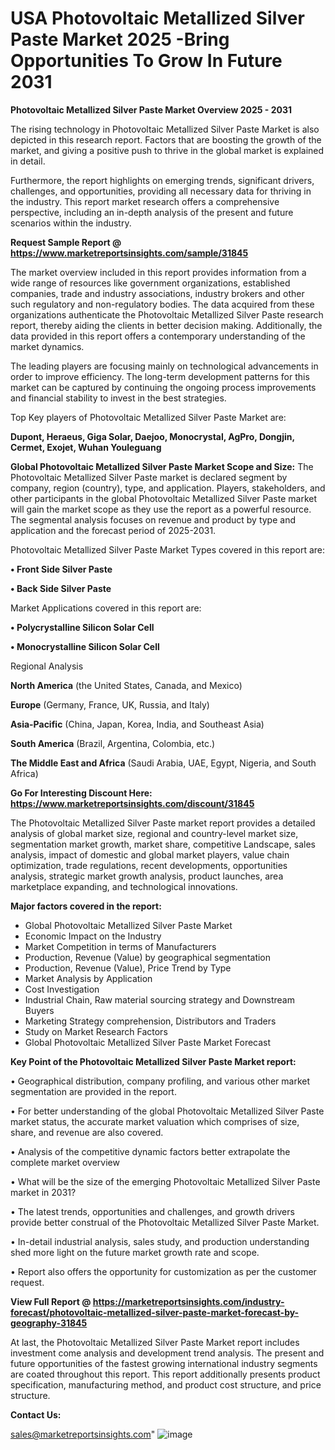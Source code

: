  # USA Photovoltaic Metallized Silver Paste Market 2025 -Bring Opportunities To Grow In Future 2031

<Strong> Photovoltaic Metallized Silver Paste Market Overview 2025 - 2031</strong>

The rising technology in Photovoltaic Metallized Silver Paste Market is also depicted in this research report. Factors that are boosting the growth of the market, and giving a positive push to thrive in the global market is explained in detail.

Furthermore, the report highlights on emerging trends, significant drivers, challenges, and opportunities, providing all necessary data for thriving in the industry. This report market research offers a comprehensive perspective, including an in-depth analysis of the present and future scenarios within the industry.

<strong>Request Sample Report @ <a href=https://www.marketreportsinsights.com/sample/31845>https://www.marketreportsinsights.com/sample/31845</a></strong>

The market overview included in this report provides information from a wide range of resources like government organizations, established companies, trade and industry associations, industry brokers and other such regulatory and non-regulatory bodies. The data acquired from these organizations authenticate the Photovoltaic Metallized Silver Paste research report, thereby aiding the clients in better decision making. Additionally, the data provided in this report offers a contemporary understanding of the market dynamics.

The leading players are focusing mainly on technological advancements in order to improve efficiency. The long-term development patterns for this market can be captured by continuing the ongoing process improvements and financial stability to invest in the best strategies.

Top Key players of Photovoltaic Metallized Silver Paste Market are:

<strong>Dupont, Heraeus, Giga Solar, Daejoo, Monocrystal, AgPro, Dongjin, Cermet, Exojet, Wuhan Youleguang</strong>

<strong><b>Global Photovoltaic Metallized Silver Paste Market Scope and Size:</b></strong>
The Photovoltaic Metallized Silver Paste market is declared segment by company, region (country), type, and application. Players, stakeholders, and other participants in the global Photovoltaic Metallized Silver Paste market will gain the market scope as they use the report as a powerful resource. The segmental analysis focuses on revenue and product by type and application and the forecast period of 2025-2031.

Photovoltaic Metallized Silver Paste Market Types covered in this report are:

<strong>• Front Side Silver Paste

• Back Side Silver Paste</strong>

Market Applications covered in this report are:

<strong>• Polycrystalline Silicon Solar Cell

• Monocrystalline Silicon Solar Cell</strong> 

Regional Analysis

<strong>North America</strong> (the United States, Canada, and Mexico)

<strong>Europe</strong> (Germany, France, UK, Russia, and Italy)

<strong>Asia-Pacific</strong> (China, Japan, Korea, India, and Southeast Asia)

<strong>South America</strong> (Brazil, Argentina, Colombia, etc.)

<strong>The Middle East and Africa</strong> (Saudi Arabia, UAE, Egypt, Nigeria, and South Africa)

<strong>Go For Interesting Discount Here: <a href=https://www.marketreportsinsights.com/discount/31845>https://www.marketreportsinsights.com/discount/31845</a></strong>

The Photovoltaic Metallized Silver Paste market report provides a detailed analysis of global market size, regional and country-level market size, segmentation market growth, market share, competitive Landscape, sales analysis, impact of domestic and global market players, value chain optimization, trade regulations, recent developments, opportunities analysis, strategic market growth analysis, product launches, area marketplace expanding, and technological innovations.

<strong><b>Major factors covered in the report:</b></strong>
<ul>
  <li>Global Photovoltaic Metallized Silver Paste Market </li>
  <li>Economic Impact on the Industry</li>
  <li>Market Competition in terms of Manufacturers</li>
  <li>Production, Revenue (Value) by geographical segmentation</li>
  <li>Production, Revenue (Value), Price Trend by Type</li>
  <li>Market Analysis by Application</li>
  <li>Cost Investigation</li>
  <li>Industrial Chain, Raw material sourcing strategy and Downstream Buyers</li>
  <li>Marketing Strategy comprehension, Distributors and Traders</li>
  <li>Study on Market Research Factors</li>
  <li>Global Photovoltaic Metallized Silver Paste Market Forecast</li>
</ul>

<strong><b>Key Point of the Photovoltaic Metallized Silver Paste Market report:</b></strong>

• Geographical distribution, company profiling, and various other market segmentation are provided in the report.

• For better understanding of the global Photovoltaic Metallized Silver Paste market status, the accurate market valuation which comprises of size, share, and revenue are also covered.

• Analysis of the competitive dynamic factors better extrapolate the complete market overview

• What will be the size of the emerging Photovoltaic Metallized Silver Paste market in 2031?

• The latest trends, opportunities and challenges, and growth drivers provide better construal of the Photovoltaic Metallized Silver Paste Market.

• In-detail industrial analysis, sales study, and production understanding shed more light on the future market growth rate and scope.

• Report also offers the opportunity for customization as per the customer request.

<strong><b>View Full Report @ <a href=https://marketreportsinsights.com/industry-forecast/photovoltaic-metallized-silver-paste-market-forecast-by-geography-31845>https://marketreportsinsights.com/industry-forecast/photovoltaic-metallized-silver-paste-market-forecast-by-geography-31845</a></b></strong>


At last, the Photovoltaic Metallized Silver Paste Market report includes investment come analysis and development trend analysis. The present and future opportunities of the fastest growing international industry segments are coated throughout this report. This report additionally presents product specification, manufacturing method, and product cost structure, and price structure.

<strong>Contact Us:</strong>

sales@marketreportsinsights.com"
![image](https://github.com/user-attachments/assets/99ba3932-b7ea-4425-818f-7140feb419f0)
